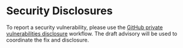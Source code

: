 # Security Disclosures

To report a security vulnerability, please use the [GitHub private vulnerabilities disclosure](https://github.com/sethmlarson/truststore/security/advisories/new) workflow.
The draft advisory will be used to coordinate the fix and disclosure.
